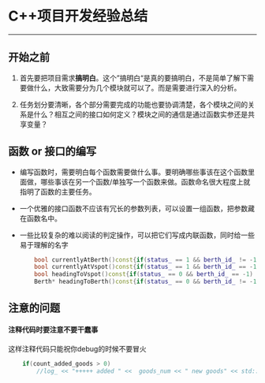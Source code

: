 # C++项目开发经验总结

------------

## 开始之前

1. 首先要把项目需求**搞明白**。这个”搞明白“是真的要搞明白，不是简单了解下需要做什么，大致需要分为几个模块就可以了。而是需要进行深入的分析。

2. 任务划分要清晰，各个部分需要完成的功能也要协调清楚，各个模块之间的关系是什么？相互之间的接口如何定义？模块之间的通信是通过函数实参还是共享变量？





## 函数 or 接口的编写

- 编写函数时，需要明白每个函数需要做什么事。要明确哪些事该在这个函数里面做，哪些事该在另一个函数/单独写一个函数来做。函数命名很大程度上就指明了函数的主要任务。

- 一个优雅的接口函数不应该有冗长的参数列表，可以设置一组函数，把参数藏在函数名中。

- 一些比较复杂的难以阅读的判定操作，可以把它们写成内联函数，同时给一些易于理解的名字
  
  ```cpp
      bool currentlyAtBerth()const{if(status_ == 1 && berth_id_ != -1) return true; return false;}
      bool currentlyAtVspot()const{if(status_ == 1 && berth_id_ == -1) return true; return false;}
      bool headingToVspot()const{if(status_ == 0 && berth_id_ == -1) return true; return false;}
      Berth* headingToBerth()const{if(status_ == 0 && berth_id_ != -1) return berth_; return nullptr;}
  ```

## 注意的问题

#### 注释代码时要注意不要干蠢事

这样注释代码只能祝你debug的时候不要冒火

```cpp
    if(count_added_goods > 0)
        //log_ << "+++++ added " <<  goods_num << " new goods" << std::endl;
```


